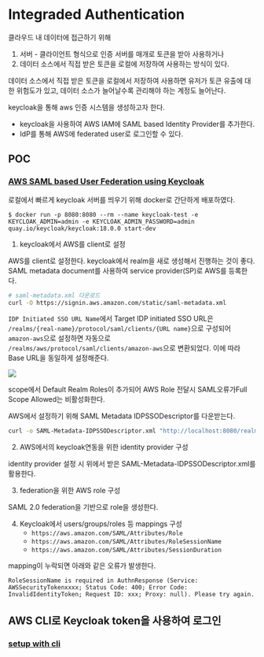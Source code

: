 # Integraded Authentication

클라우드 내 데이터에 접근하기 위해 
1. 서버 - 클라이언트 형식으로 인증 서버를 매개로 토큰을 받아 사용하거나 
2. 데이터 소스에서 직접 받은 토큰을 로컬에 저장하여 사용하는
방식이 있다.

데이터 소스에서 직접 받은 토큰을 로컬에서 저장하여 사용하면 유저가 토큰 유출에 대한 위험도가 있고, 데이터 소스가 늘어날수록 관리해야 하는 계정도 늘어난다.

keycloak을 통해 aws 인증 시스템을 생성하고자 한다.
- keycloak을 사용하여 AWS IAM에 SAML based Identity Provider를 추가한다.
- IdP를 통해 AWS에 federated user로 로그인할 수 있다.


## POC
### [AWS SAML based User Federation using Keycloak](https://neuw.medium.com/aws-connect-saml-based-identity-provider-using-keycloak-9b3e6d0111e6)

로컬에서 빠르게 keycloak 서버를 띄우기 위해 docker로 간단하게 배포하였다.
```console
$ docker run -p 8080:8080 --rm --name keycloak-test -e KEYCLOAK_ADMIN=admin -e KEYCLOAK_ADMIN_PASSWORD=admin quay.io/keycloak/keycloak:18.0.0 start-dev
```

1. keycloak에서 AWS를 client로 설정

AWS를 client로 설정한다. keycloak에서 realm을 새로 생성해서 진행하는 것이 좋다. SAML metadata document를 사용하여 service provider(SP)로 AWS를 등록한다.  
```bash
# saml-metadata.xml 다운로드
curl -O https://signin.aws.amazon.com/static/saml-metadata.xml
```

```IDP Initiated SSO URL Name```에서 Target IDP initiated SSO URL은 `/realms/{real-name}/protocol/saml/clients/{URL name}`으로 구성되어 `amazon-aws`으로 설정하면 자동으로 `/realms/aws/protocol/saml/clients/amazon-aws`으로 변환되었다. 이에 따라 Base URL을 동일하게 설정해준다.

![](img/2022-06-07-12-53-30.png)

scope에서 Default Realm Roles이 추가되어 AWS Role 전달시 SAML오류가Full Scope Allowed는 비활성화한다.

AWS에서 설정하기 위해 SAML Metadata IDPSSODescriptor를 다운받는다.
```bash
curl -o SAML-Metadata-IDPSSODescriptor.xml "http://localhost:8080/realms/aws/protocol/saml/descriptor"
```
2. AWS에서의 keycloak연동을 위한 identity provider 구성

identity provider 설정 시 위에서 받은 SAML-Metadata-IDPSSODescriptor.xml를 활용한다.  

3. federation을 위한 AWS role 구성

SAML 2.0 federation을 기반으로 role을 생성한다.

4. Keycloak에서 users/groups/roles 등 mappings 구성
    - `https://aws.amazon.com/SAML/Attributes/Role`
    - `https://aws.amazon.com/SAML/Attributes/RoleSessionName`
    - `https://aws.amazon.com/SAML/Attributes/SessionDuration`

mapping이 누락되면 아래와 같은 오류가 발생한다.
```
RoleSessionName is required in AuthnResponse (Service: AWSSecurityTokenxxxx; Status Code: 400; Error Code: InvalidIdentityToken; Request ID: xxx; Proxy: null). Please try again.
```

## AWS CLI로 Keycloak token을 사용하여 로그인

### [setup with cli](https://www.wolfe.id.au/2017/11/05/aws-user-federation-with-keycloak/)